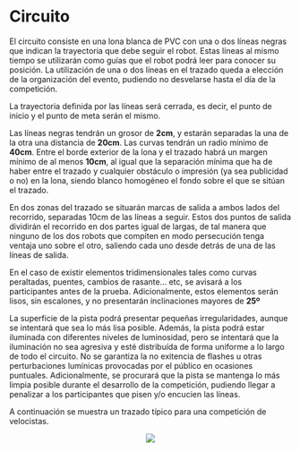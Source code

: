 # Circuito

El circuito consiste en una lona blanca de PVC con una o dos líneas negras que indican la trayectoria que debe seguir el robot. Estas líneas al mismo tiempo se utilizarán como guías que el robot podrá leer para conocer su posición. La utilización de una o dos líneas en el trazado queda a elección de la organización del evento, pudiendo no desvelarse hasta el día de la competición.

La trayectoria definida por las líneas será cerrada, es decir, el punto de inicio y el punto de meta serán el mismo.

Las líneas negras tendrán un grosor de **2cm**, y estarán separadas la una de la otra una distancia de **20cm**. Las curvas tendrán un radio mínimo de **40cm**. Entre el borde exterior de la lona y el trazado habrá un margen mínimo de al menos **10cm**, al igual que la separación mínima que ha de haber entre el trazado y cualquier obstáculo o impresión (ya sea publicidad o no) en la lona, siendo blanco homogéneo el fondo sobre el que se sitúan el trazado.

En dos zonas del trazado se situarán marcas de salida a ambos lados del recorrido, separadas 10cm de las líneas a seguir. Estos dos puntos de salida dividirán el recorrido en dos partes igual de largas, de tal manera que ninguno de los dos robots que compiten en modo persecución tenga ventaja uno sobre el otro, saliendo cada uno desde detrás de una de las líneas de salida.

En el caso de existir elementos tridimensionales tales como curvas peraltadas, puentes, cambios de rasante... etc, se avisará a los participantes antes de la prueba. Adicionalmente, estos elementos serán lisos, sin escalones, y no presentarán inclinaciones mayores de **25º**

La superficie de la pista podrá presentar pequeñas irregularidades, aunque se intentará que sea lo más lisa posible. Además, la pista podrá estar iluminada con diferentes niveles de luminosidad, pero se intentará que la iluminación no sea agresiva y esté distribuída de forma uniforme a lo largo de todo el circuito. No se garantiza la no exitencia de flashes u otras perturbaciones lumínicas provocadas por el público en ocasiones puntuales. Adicionalmente, se procurará que la pista se mantenga lo más limpia posible durante el desarrollo de la competición, pudiendo llegar a penalizar a los participantes que pisen y/o encucien las líneas.

A continuación se muestra un trazado típico para una competición de velocistas.

<p align="center"><img src="https://raw.githubusercontent.com/Resaj/basic-circuit-maker/master/images/circuito.bmp"></p>
